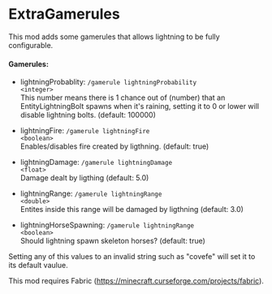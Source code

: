 ExtraGamerules
=========================

This mod adds some gamerules that allows lightning to be fully configurable.

#### Gamerules:

- lightningProbablity: <code>/gamerule lightningProbability &lt;integer&gt;</code>  
This number means there is 1 chance out of (number) that an EntityLightningBolt spawns when it's raining, setting it to 0 or lower will disable lightning bolts. (default: 100000)

- lightningFire: <code>/gamerule lightningFire &lt;boolean&gt;</code>  
Enables/disables fire created by ligthning. (default: true)

- lightningDamage: <code>/gamerule lightningDamage &lt;float&gt;</code>  
Damage dealt by ligthing (default: 5.0)

- lightningRange: <code>/gamerule lightningRange &lt;double&gt;</code>  
Entites inside this range will be damaged by ligthning (default: 3.0)

- lightningHorseSpawning:  <code>/gamerule lightningRange &lt;boolean&gt;</code>  
Should lightning spawn skeleton horses? (default: true)

Setting any of this values to an invalid string such as "covefe" will set it to its default vaulue.

This mod requires Fabric (https://minecraft.curseforge.com/projects/fabric).
